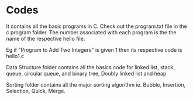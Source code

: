 Codes
=====
It contains all the basic programs in C. Check out the program.txt file in the c program folder. The number associated with each
program is the the name of the respective hello file.

Eg if "Program to Add Two Integers" is given 1 then its respective code is hello1.c

Data Structure folder contains all the basics code for linked list, stack, queue, circular queue, and binary tree, Doubly linked list
and heap

Sorting folder contains all the major sorting algorithm ie. Bubble, Insertion, Selection, Quick, Merge. 
